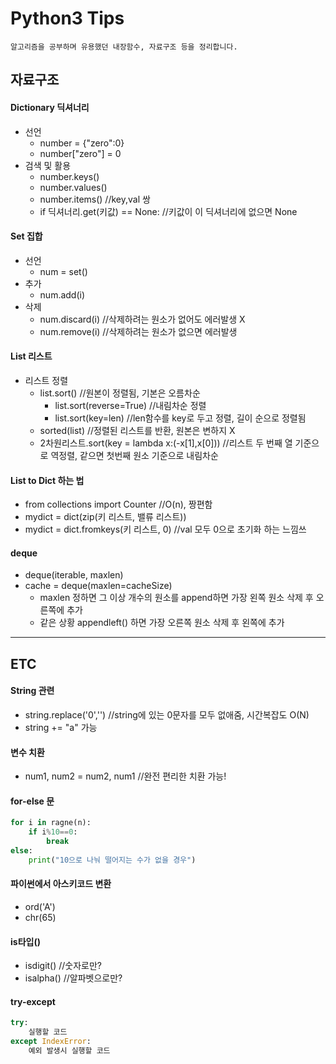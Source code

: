 # Python3 Tips  
`알고리즘을 공부하며 유용했던 내장함수, 자료구조 등을 정리합니다.`

## 자료구조
#### Dictionary 딕셔너리
* 선언
   * number = {"zero":0}
   * number["zero"] = 0
* 검색 및 활용
   * number.keys()
   * number.values()
   * number.items() //key,val 쌍
   * if 딕셔너리.get(키값) == None: //키값이 이 딕셔너리에 없으면 None

#### Set 집합
* 선언
   * num = set()
* 추가
   * num.add(i)
* 삭제
   * num.discard(i) //삭제하려는 원소가 없어도 에러발생 X
   * num.remove(i) //삭제하려는 원소가 없으면 에러발생

#### List 리스트
* 리스트 정렬
   * list.sort() //원본이 정렬됨, 기본은 오름차순
      * list.sort(reverse=True) //내림차순 정렬
      * list.sort(key=len) //len함수를 key로 두고 정렬, 길이 순으로 정렬됨
   * sorted(list) //정렬된 리스트를 반환, 원본은 변하지 X
   * 2차원리스트.sort(key = lambda x:(-x[1],x[0])) //리스트 두 번째 열 기준으로 역정렬, 같으면 첫번째 원소 기준으로 내림차순
   
#### List to Dict 하는 법
   * from collections import Counter //O(n), 짱편함
   * mydict = dict(zip(키 리스트, 밸류 리스트))
   * mydict = dict.fromkeys(키 리스트, 0) //val 모두 0으로 초기화 하는 느낌쓰

#### deque
   * deque(iterable, maxlen)
   * cache = deque(maxlen=cacheSize)
      * maxlen 정하면 그 이상 개수의 원소를 append하면 가장 왼쪽 원소 삭제 후 오른쪽에 추가
      * 같은 상황 appendleft() 하면 가장 오른쪽 원소 삭제 후 왼쪽에 추가
  
  
 ---
## ETC
#### String 관련
* string.replace('0','') //string에 있는 0문자를 모두 없애줌, 시간복잡도 O(N)
* string += "a" 가능

#### 변수 치환
* num1, num2 = num2, num1 //완전 편리한 치환 가능!

#### for-else 문
```python
for i in ragne(n):
	if i%10==0:
    	break
else:
	print("10으로 나눠 떨어지는 수가 없을 경우")
```

#### 파이썬에서 아스키코드 변환
* ord('A')
* chr(65)

#### is타입()
* isdigit() //숫자로만?
* isalpha() //알파벳으로만?

#### try-except
```python
try:
	실행할 코드
except IndexError:
	예외 발생시 실행할 코드
```
